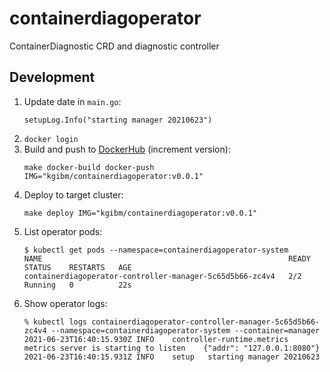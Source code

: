 # containerdiagoperator

ContainerDiagnostic CRD and diagnostic controller

## Development

1. Update date in `main.go`:
   ```
   setupLog.Info("starting manager 20210623")
   ```
1. `docker login`
1. Build and push to [DockerHub](https://hub.docker.com/r/kgibm/containerdiagoperator) (increment version):
   ```
   make docker-build docker-push IMG="kgibm/containerdiagoperator:v0.0.1"
   ```
1. Deploy to target cluster:
   ```
   make deploy IMG="kgibm/containerdiagoperator:v0.0.1"
   ```
1. List operator pods:
   ```
   $ kubectl get pods --namespace=containerdiagoperator-system
   NAME                                                       READY   STATUS    RESTARTS   AGE
   containerdiagoperator-controller-manager-5c65d5b66-zc4v4   2/2     Running   0          22s
   ```
1. Show operator logs:
   ```
   % kubectl logs containerdiagoperator-controller-manager-5c65d5b66-zc4v4 --namespace=containerdiagoperator-system --container=manager
   2021-06-23T16:40:15.930Z	INFO	controller-runtime.metrics	metrics server is starting to listen	{"addr": "127.0.0.1:8080"}
   2021-06-23T16:40:15.931Z	INFO	setup	starting manager 20210623
   ```
